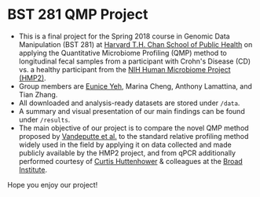 # BST 281 QMP Project
- This is a final project for the Spring 2018 course in Genomic Data Manipulation (BST 281) at [Harvard T.H. Chan School of Public Health](https://www.hsph.harvard.edu/) on applying the Quantitative Microbiome Profiling (QMP) method to longitudinal fecal samples from a participant with Crohn's Disease (CD) vs. a healthy participant from the [NIH Human Microbiome Project (HMP2)](https://www.ibdmdb.org/).
- Group members are [Eunice Yeh](https://github.com/euniceyeh/), Marina Cheng, Anthony Lamattina, and Tian Zhang.
- All downloaded and analysis-ready datasets are stored under `/data`.
- A summary and visual presentation of our main findings can be found under `/results`.
- The main objective of our project is to compare the novel QMP method proposed by [Vandeputte et al.](https://www.nature.com/articles/nature24460) to the standard relative profiling method widely used in the field by applying it on data collected and made publicly available by the HMP2 project, and from qPCR additionally performed courtesy of [Curtis Huttenhower](https://huttenhower.sph.harvard.edu/) & colleagues at the [Broad Institute](https://www.broadinstitute.org/infectious-disease-microbiome).

Hope you enjoy our project!
